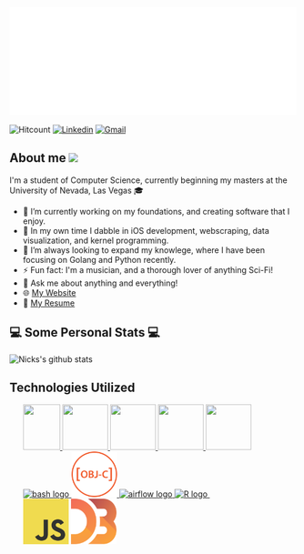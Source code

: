 <img src="https://github.com/thenick775/thenick775/blob/main/intro.svg">

![Hitcount](https://komarev.com/ghpvc/?username=thenick775)
[![Linkedin](https://img.shields.io/badge/-LinkedIn-blue?style=flat&logo=Linkedin&logoColor=white)](https://linkedin.com/in/nicholas-vancise-65381619b)
[![Gmail](https://img.shields.io/badge/-Gmail-c14438?style=flat&logo=Gmail&logoColor=white)](mailto:vancise@unlv.nevada.edu)

<h2 align="left">  About me <img src="https://media.giphy.com/media/WUlplcMpOCEmTGBtBW/giphy.gif" width="30"> </h3>

I'm a student of Computer Science, currently beginning my masters at the University of Nevada, Las Vegas 🎓

- 🔭 I’m currently working on my foundations, and creating software that I enjoy.
- 🌱 In my own time I dabble in iOS development, webscraping, data visualization, and kernel programming. 
- 🤔 I’m always looking to expand my knowlege, where I have been focusing on Golang and Python recently.
- ⚡ Fun fact: I'm a musician, and a thorough lover of anything Sci-Fi! 
- 💬 Ask me about anything and everything!
- 🌐 [My Website](https://nicholas-vancise.glitch.me)
- 📝 [My Resume](https://rawcdn.githack.com/thenick775/resume_latex/52ae4c68c9a201f3fe3270f17bd6740d049c1623/resume.pdf)

<h2>💻 Some Personal Stats 💻</h2>
<img alt="Nicks's github stats" src="https://github-readme-stats.vercel.app/api?username=thenick775&&show_icons=true&title_color=ffffff&icon_color=bb2acf&text_color=daf7dc&bg_color=151515" ></img>

<div class="row">
  <div class="column">
    <h2>Technologies Utilized</h2>
    <ul>
      <a href="https://golang.org">
        <img width="65" height="80" src="https://raw.github.com/golang-samples/gopher-vector/master/gopher.png"></img>
      </a>
      <a href="https://www.postgresql.org">
        <img width="80" height="80" src="https://github.com/gilbarbara/logos/blob/master/logos/postgresql.svg"></img>
      </a>
      <a href="https://www.docker.com/why-docker">
        <img width="80" height="80" src="https://github.com/gilbarbara/logos/blob/master/logos/docker-icon.svg"></img>
      </a>
      <a href="https://www.python.org">
        <img width="80" height="80" src="https://github.com/gilbarbara/logos/blob/master/logos/python.svg"></img>
      </a>
      <a href="https://pypi.org/project/selenium/">
        <img width="80" height="80" src="https://github.com/gilbarbara/logos/blob/master/logos/selenium.svg"></img>
      </a>
      <a
         href="https://www.gnu.org/software/bash/manual/bash.html#What-is-Bash_003f"
      >
      <img
          src="https://cdn.glitch.com/1c8b9dae-46f0-4399-b908-ed8e1e6203ac%2Ffull_colored_dark.svg?v=1578179676531"
          alt="bash logo"
          height="70"
          width="80"
      />
      <a href="https://developer.apple.com/library/archive/documentation/Cocoa/Conceptual/ProgrammingWithObjectiveC/Introduction/Introduction.html">
        <img width="80" height="80" src="https://github.com/thenick775/thenick775/blob/main/apple_objectivec-icon.svg"></img>
      </a>
      </a>
      <a href="https://airflow.apache.org">
<img
  src="https://cdn.glitch.com/1c8b9dae-46f0-4399-b908-ed8e1e6203ac%2Fairflow.svg?v=1578179668475"
  alt="airflow logo"
/>
      </a>
      <a href="https://www.r-project.org/about.html">
<img
  src="https://cdn.glitch.com/1c8b9dae-46f0-4399-b908-ed8e1e6203ac%2FRlogo.svg?v=1578179680879"
  alt="R logo"
  width="80"
  height="80"
/>
      </a>
      <svg
version="1.1"
viewbox="14.7 23 42 26.2"
width="95"
height="70"
xml:space="preserve"
      >
      <svg
width="50pt"
height="50pt"
viewbox="15 15 98 98"
version="1.1"
style="margin-left:8px;"
      >
      <a href="https://www.javascript.com">
         <img width="80" height="80" src="https://github.com/voodootikigod/logo.js/blob/master/js.png"></img>
      </a>
      <a href="https://d3js.org">
         <img width="80" height="80" src="https://github.com/thenick775/thenick775/blob/main/d3-seeklogo.com.svg"></img>
      </a>
    </ul>
  </div>
</div>

